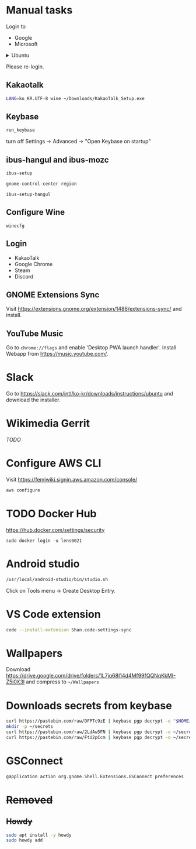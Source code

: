 # Manual tasks

Login to

- Google
- Microsoft

<details>
<summary>Ubuntu</summary>

Login to

- Ubuntu SSO

and Open Snap store to install

- Cheese

also install below from the console:

```sh
snap install \
  discord \
  libreoffice \
  inkscape
```

## Login gh cli

```sh
gh auth login
```

## Login Snap store

```sh
sudo snap login lorentz0021@gmail.com
```

</details>

Please re-login.

## Kakaotalk

```sh
LANG=ko_KR.UTF-8 wine ~/Downloads/KakaoTalk_Setup.exe
```

## Keybase

```sh
run_keybase
```

turn off Settings &rarr; Advanced &rarr; "Open Keybase on startup"

## ibus-hangul and ibus-mozc

```sh
ibus-setup
```

```sh
gnome-control-center region
```

```
ibus-setup-hangul
```

## Configure Wine

```
winecfg
```

## Login

- KakaoTalk
- Google Chrome
- Steam
- Discord

## GNOME Extensions Sync

Visit https://extensions.gnome.org/extension/1486/extensions-sync/ and install.

## YouTube Music

Go to `chrome://flags` and enable 'Desktop PWA launch handler'.
Install Webapp from https://music.youtube.com/.

# Slack
Go to https://slack.com/intl/ko-kr/downloads/instructions/ubuntu and download the installer.


# Wikimedia Gerrit

_TODO_

# Configure AWS CLI

Visit https://femiwiki.signin.aws.amazon.com/console/

```sh
aws configure
```

# TODO Docker Hub

https://hub.docker.com/settings/security

```
sudo docker login -u lens0021
```

# Android studio

```sh
/usr/local/android-studio/bin/studio.sh
```

Click on Tools menu -> Create Desktop Entry.

# VS Code extension

```sh
code --install-extension Shan.code-settings-sync
```

# Wallpapers

Download https://drive.google.com/drive/folders/1L7jq68I14d4Mf99fQQNqKkMI-Z5i0X3I and
compress to `~/Wallpapers`

# Downloads secrets from keybase

```sh
curl https://pastebin.com/raw/DFPTc9zE | keybase pgp decrypt -o "$HOME/.ssh/id_rsa"
mkdir -p ~/secrets
curl https://pastebin.com/raw/2LdAw5FN | keybase pgp decrypt -o ~/secrets/github-gist-token.txt
curl https://pastebin.com/raw/FtU2pCcm | keybase pgp decrypt -o ~/secrets/gpg
```

# GSConnect

```sh
gapplication action org.gnome.Shell.Extensions.GSConnect preferences
```

# ~~Removed~~

## ~~Howdy~~

```sh
sudo apt install -y howdy
sudo howdy add
```
